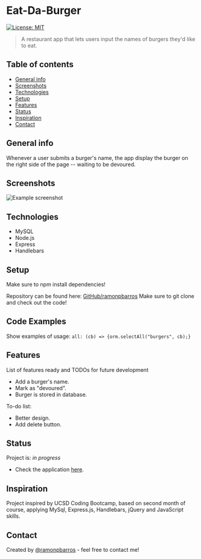 # Eat-Da-Burger

[![License: MIT](https://img.shields.io/badge/License-MIT-blue.svg)](https://github.com/ramonpbarros/)

> A restaurant app that lets users input the names of burgers they'd like to eat.

## Table of contents

- [General info](#general-info)
- [Screenshots](#screenshots)
- [Technologies](#technologies)
- [Setup](#setup)
- [Features](#features)
- [Status](#status)
- [Inspiration](#inspiration)
- [Contact](#contact)

## General info

Whenever a user submits a burger's name, the app display the burger on the right side of the page -- waiting to be devoured.

## Screenshots

![Example screenshot](./img/screenshot.png)

## Technologies

- MySQL
- Node.js
- Express
- Handlebars

## Setup

Make sure to npm install dependencies!

Repository can be found here: [GitHub/ramonpbarros](https://github.com/ramonpbarros/burger) Make sure to git clone and check out the code!

## Code Examples

Show examples of usage:
`all: (cb) => {orm.selectAll("burgers", cb);}`

## Features

List of features ready and TODOs for future development

- Add a burger's name.
- Mark as "devoured".
- Burger is stored in database.

To-do list:

- Better design.
- Add delete button.

## Status

Project is: _in progress_

- Check the application [here](https://peaceful-thicket-33597.herokuapp.com/).

## Inspiration

Project inspired by UCSD Coding Bootcamp, based on second month of course, applying MySql, Express.js, Handlebars, jQuery and JavaScript skills.

## Contact

Created by [@ramonpbarros](https://ramonpbarros.github.io/) - feel free to contact me!
